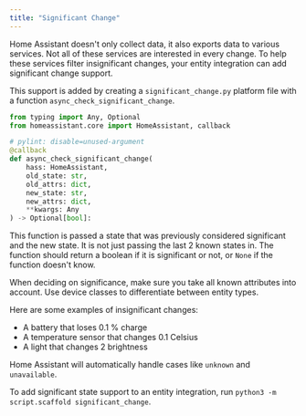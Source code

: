 ```yaml
---
title: "Significant Change"
---
```


Home Assistant doesn't only collect data, it also exports data to various services. Not all of these services are interested in every change. To help these services filter insignificant changes, your entity integration can add significant change support.

This support is added by creating a `significant_change.py` platform file with a function `async_check_significant_change`.

```python
from typing import Any, Optional
from homeassistant.core import HomeAssistant, callback

# pylint: disable=unused-argument
@callback
def async_check_significant_change(
    hass: HomeAssistant,
    old_state: str,
    old_attrs: dict,
    new_state: str,
    new_attrs: dict,
    **kwargs: Any
) -> Optional[bool]:
```

This function is passed a state that was previously considered significant and the new state. It is not just passing the last 2 known states in. The function should return a boolean if it is significant or not, or `None` if the function doesn't know.

When deciding on significance, make sure you take all known attributes into account. Use device classes to differentiate between entity types.

Here are some examples of insignificant changes:

 - A battery that loses 0.1 % charge
 - A temperature sensor that changes 0.1 Celsius
 - A light that changes 2 brightness

Home Assistant will automatically handle cases like `unknown` and `unavailable`.

To add significant state support to an entity integration, run `python3 -m script.scaffold significant_change`.
